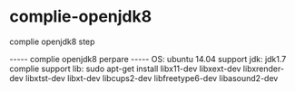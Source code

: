 # complie-openjdk8
complie openjdk8 step

----- complie openjdk8 perpare -----
OS: ubuntu 14.04
support jdk: jdk1.7
complie support lib:
sudo apt-get install libx11-dev libxext-dev libxrender-dev libxtst-dev libxt-dev libcups2-dev libfreetype6-dev libasound2-dev



